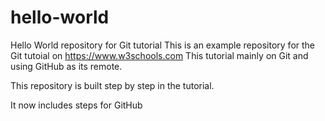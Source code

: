 # hello-world
Hello World repository for Git tutorial
This is an example repository for the Git tutoial on https://www.w3schools.com
This tutorial mainly on Git and using GitHub as its remote.

This repository is built step by step in the tutorial.

It now includes steps for GitHub
